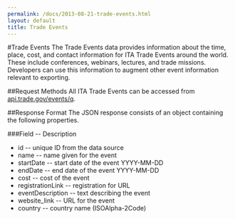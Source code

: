 ```yaml
---
permalink: /docs/2013-08-21-trade-events.html
layout: default
title: Trade Events
---
```


#Trade Events
The Trade Events data provides information about the time, place, cost, and contact information for ITA Trade Events around the world.  These include conferences, webinars, lectures, and trade missions.  Developers can use this information to augment other event information relevant to exporting.

##Request Methods
All ITA Trade Events can be accessed from [api.trade.gov/events/q](http://ec2-23-22-114-119.compute-1.amazonaws.com/trade_events/search.json?q=filters&size=100).

##Response Format
The JSON response consists of an object containing the following properties.

###Field -- Description
* id -- unique ID from the data source
* name -- name given for the event
* startDate -- start date of the event YYYY-MM-DD
* endDate -- end date of the event YYYY-MM-DD
* cost -- cost of the event
* registrationLink -- registration for URL
* eventDescription -- text describing the event
* website_link -- URL for the event
* country -- country name (ISOAlpha-2Code)
